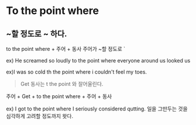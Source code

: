 # To the point where

## ~할 정도로 ~ 하다.

to the point where + 주어 + 동사
주어가 ~할 정도로 `

ex) He screamed so loudly to the point where everyone around us looked us

ex)I was so cold th the point where i couldn't feel my toes.

> Get 동사는 t the point 와 잘어울린다.

주어 + Get + to the point where + 주어 + 동사

ex) I got to the point where I seriously considered qutting.
일을 그만두는 것을 심각하게 고려할 정도까지 왓다.
